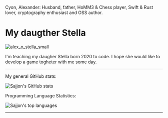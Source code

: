 Cyon, Alexander: Husband, father, HoMM3 & Chess player, Swift & Rust lover, cryptography enthusiast and OSS author.

# My daugther Stella
![alex_o_stella_small](https://github.com/Sajjon/Sajjon/assets/864410/fbcc1124-fe0a-43d3-ab36-2ab1c592228c)


I'm teaching my daugher Stella born 2020 to code. I hope she would like to develop a game togheter with me some day.

---

My general GitHub stats:

![Sajjon's GitHub stats](https://github-readme-stats.vercel.app/api?username=Sajjon&show_icons=true&theme=cobalt)

Programming Language Statistics:

![Sajjon's top languages](https://github-readme-stats.vercel.app/api/top-langs/?username=Sajjon&layout=compact&langs_count=6&theme=cobalt)

---
